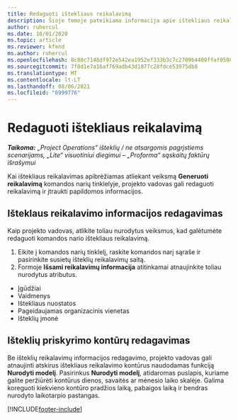 ```yaml
---
title: Redaguoti ištekliaus reikalavimą
description: Šioje temoje pateikiama informacija apie ištekliaus reikalavimo informacijos naujinimą.
author: ruhercul
ms.date: 10/01/2020
ms.topic: article
ms.reviewer: kfend
ms.author: ruhercul
ms.openlocfilehash: 8c80c7148df972e542ea1952ef333b3c7c2709b4409ffaf0508f8f617d5f9894
ms.sourcegitcommit: 7f8d1e7a16af769adb43d1877c28fdce53975db8
ms.translationtype: MT
ms.contentlocale: lt-LT
ms.lasthandoff: 08/06/2021
ms.locfileid: "6999776"
---
```

# <a name="edit-a-resource-requirement"></a>Redaguoti ištekliaus reikalavimą

_**Taikoma:** „Project Operations“ išteklių / ne atsargomis pagrįstiems scenarijams, „Lite“ visuotiniui diegimui – „Proforma“ sąskaitų faktūrų išrašymui_

Kai ištekliaus reikalavimas apibrėžiamas atliekant veiksmą **Generuoti reikalavimą** komandos narių tinklelyje, projekto vadovas gali redaguoti reikalavimą ir įtraukti papildomos informacijos.

## <a name="edit-resource-requirement-details"></a>Išteklaus reikalavimo informacijos redagavimas

Kaip projekto vadovas, atlikite toliau nurodytus veiksmus, kad galėtumėte redaguoti komandos nario ištekliaus reikalavimą.

1. Eikite į komandos narių tinklelį, raskite komandos narį sąraše ir pasirinkite susietų išteklių reikalavimų saitą.
2. Formoje **Išsami reikalavimų informacija** atitinkamai atnaujinkite toliau nurodytus atributus.

- Įgūdžiai
- Vaidmenys
- Ištekliaus nuostatos
- Pageidaujamas organizacinis vienetas
- Išteklių įmonė

## <a name="edit-resource-assignment-contours"></a>Išteklių priskyrimo kontūrų redagavimas

Be išteklių reikalavimų informacijos redagavimo, projekto vadovas gali atnaujinti atskirus ištekliaus reikalavimo kontūrus naudodamas funkciją **Nurodyti modelį**. Pasirinkus **Nurodyti modelį**, atidaromas puslapis, kuriame galite peržiūrėti kontūrus dienos, savaitės ar mėnesio laiko skalėje. Galima koreguoti kiekvieno kontūro pradžios laiką, pabaigos laiką ir bendras nurodyto laikotarpio pastangas.

[!INCLUDE[footer-include](../includes/footer-banner.md)]